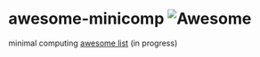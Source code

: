 # awesome-minicomp ![Awesome](https://awesome.re/badge-flat.svg)

minimal computing [awesome list](https://github.com/sindresorhus/awesome/blob/master/awesome.md) (in progress)
